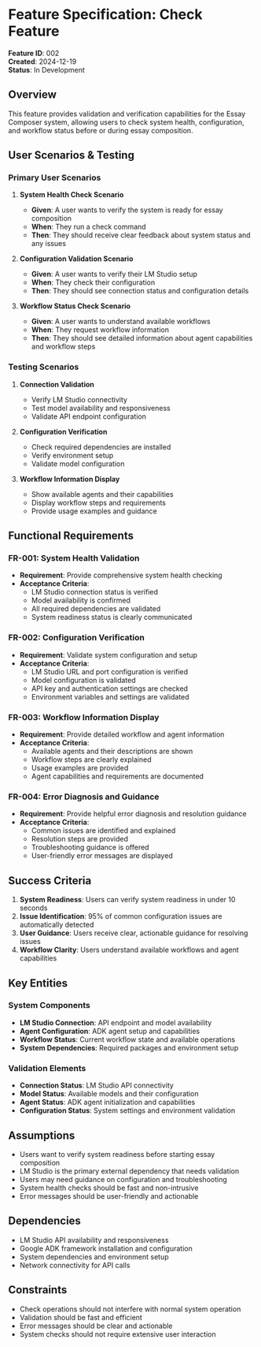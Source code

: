 # Feature Specification: Check Feature

**Feature ID**: 002  
**Created**: 2024-12-19  
**Status**: In Development  

## Overview

This feature provides validation and verification capabilities for the Essay Composer system, allowing users to check system health, configuration, and workflow status before or during essay composition.

## User Scenarios & Testing

### Primary User Scenarios

1. **System Health Check Scenario**
   - **Given**: A user wants to verify the system is ready for essay composition
   - **When**: They run a check command
   - **Then**: They should receive clear feedback about system status and any issues

2. **Configuration Validation Scenario**
   - **Given**: A user wants to verify their LM Studio setup
   - **When**: They check their configuration
   - **Then**: They should see connection status and configuration details

3. **Workflow Status Check Scenario**
   - **Given**: A user wants to understand available workflows
   - **When**: They request workflow information
   - **Then**: They should see detailed information about agent capabilities and workflow steps

### Testing Scenarios

1. **Connection Validation**
   - Verify LM Studio connectivity
   - Test model availability and responsiveness
   - Validate API endpoint configuration

2. **Configuration Verification**
   - Check required dependencies are installed
   - Verify environment setup
   - Validate model configuration

3. **Workflow Information Display**
   - Show available agents and their capabilities
   - Display workflow steps and requirements
   - Provide usage examples and guidance

## Functional Requirements

### FR-001: System Health Validation
- **Requirement**: Provide comprehensive system health checking
- **Acceptance Criteria**: 
  - LM Studio connection status is verified
  - Model availability is confirmed
  - All required dependencies are validated
  - System readiness status is clearly communicated

### FR-002: Configuration Verification
- **Requirement**: Validate system configuration and setup
- **Acceptance Criteria**:
  - LM Studio URL and port configuration is verified
  - Model configuration is validated
  - API key and authentication settings are checked
  - Environment variables and settings are validated

### FR-003: Workflow Information Display
- **Requirement**: Provide detailed workflow and agent information
- **Acceptance Criteria**:
  - Available agents and their descriptions are shown
  - Workflow steps are clearly explained
  - Usage examples are provided
  - Agent capabilities and requirements are documented

### FR-004: Error Diagnosis and Guidance
- **Requirement**: Provide helpful error diagnosis and resolution guidance
- **Acceptance Criteria**:
  - Common issues are identified and explained
  - Resolution steps are provided
  - Troubleshooting guidance is offered
  - User-friendly error messages are displayed

## Success Criteria

1. **System Readiness**: Users can verify system readiness in under 10 seconds
2. **Issue Identification**: 95% of common configuration issues are automatically detected
3. **User Guidance**: Users receive clear, actionable guidance for resolving issues
4. **Workflow Clarity**: Users understand available workflows and agent capabilities

## Key Entities

### System Components
- **LM Studio Connection**: API endpoint and model availability
- **Agent Configuration**: ADK agent setup and capabilities
- **Workflow Status**: Current workflow state and available operations
- **System Dependencies**: Required packages and environment setup

### Validation Elements
- **Connection Status**: LM Studio API connectivity
- **Model Status**: Available models and their configuration
- **Agent Status**: ADK agent initialization and capabilities
- **Configuration Status**: System settings and environment validation

## Assumptions

- Users want to verify system readiness before starting essay composition
- LM Studio is the primary external dependency that needs validation
- Users may need guidance on configuration and troubleshooting
- System health checks should be fast and non-intrusive
- Error messages should be user-friendly and actionable

## Dependencies

- LM Studio API availability and responsiveness
- Google ADK framework installation and configuration
- System dependencies and environment setup
- Network connectivity for API calls

## Constraints

- Check operations should not interfere with normal system operation
- Validation should be fast and efficient
- Error messages should be clear and actionable
- System checks should not require extensive user interaction
